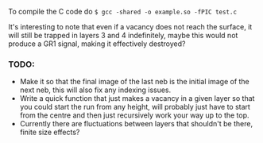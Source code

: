 To compile the C code do `$ gcc -shared -o example.so -fPIC test.c`

It's interesting to note that even if a vacancy does not reach the surface, it will still be trapped in layers 3 and 4 indefinitely, maybe this would not produce a GR1 signal, making it effectively destroyed?
### TODO:
* Make it so that the final image of the last neb is the initial image of the next neb, this will also fix any indexing issues.
* Write a quick function that just makes a vacancy in a given layer so that you could start the run from any height, 
will probably just have to start from the centre and then just recursively work your way up to the top.
* Currently there are fluctuations between layers that shouldn't be there, finite size effects?
